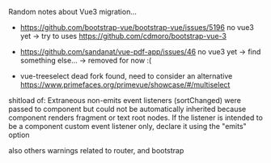 Random notes about Vue3 migration...

- https://github.com/bootstrap-vue/bootstrap-vue/issues/5196 no vue3 yet
    -> try to uses https://github.com/cdmoro/bootstrap-vue-3

- https://github.com/sandanat/vue-pdf-app/issues/46 no vue3 yet
    -> find something else...
    -> removed for now :(

- vue-treeselect dead
    fork found, need to consider an alternative
    https://www.primefaces.org/primevue/showcase/#/multiselect

shitload of: Extraneous non-emits event listeners (sortChanged) were passed to component but could not be automatically inherited because component renders fragment or text root nodes. If the listener is intended to be a component custom event listener only, declare it using the "emits" option

also others warnings related to router, and bootstrap
